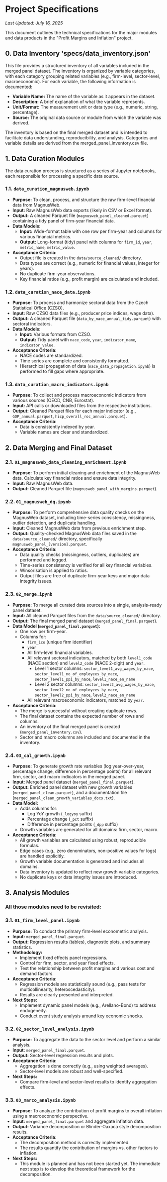 # Project Specifications

*Last Updated: July 16, 2025*

This document outlines the technical specifications for the major modules and data products in the "Profit Margins and Inflation" project.

## 0. Data Inventory 'specs/data_inventory.json'

This file provides a structured inventory of all variables included in the merged panel dataset. The inventory is organized by variable categories, with each category grouping related variables (e.g., firm-level, sector-level, macroeconomic). For each variable, the following information is documented:

- **Variable Name:** The name of the variable as it appears in the dataset.
- **Description:** A brief explanation of what the variable represents.
- **Unit/Format:** The measurement unit or data type (e.g., numeric, string, percentage).
- **Source:** The original data source or module from which the variable was derived.

The inventory is based on the final merged dataset and is intended to facilitate data understanding, reproducibility, and analysis. Categories and variable details are derived from the merged_panel_inventory.csv file.

## 1. Data Curation Modules

The data curation process is structured as a series of Jupyter notebooks, each responsible for processing a specific data source.

### 1.1. `data_curation_magnusweb.ipynb`

- **Purpose:** To clean, process, and structure the raw firm-level financial data from MagnusWeb.
- **Input:** Raw MagnusWeb data exports (likely in CSV or Excel format).
- **Output:** A cleaned Parquet file (`magnusweb_panel_cleaned.parquet`) containing a tidy panel of firm-year financial data.
- **Data Models:**
    - **Input:** Wide-format table with one row per firm-year and columns for various financial metrics.
    - **Output:** Long-format (tidy) panel with columns for `firm_id`, `year`, `metric_name`, `metric_value`.
- **Acceptance Criteria:**
    - Output file is created in the `data/source_cleaned/` directory.
    - Data types are correct (e.g., numeric for financial values, integer for years).
    - No duplicate firm-year observations.
    - Key financial ratios (e.g., profit margin) are calculated and included.

### 1.2. `data_curation_nace_data.ipynb`

- **Purpose:** To process and harmonize sectoral data from the Czech Statistical Office (CZSO).
- **Input:** Raw CZSO data files (e.g., producer price indices, wage data).
- **Output:** A cleaned Parquet file (`data_by_nace_annual_tidy.parquet`) with sectoral indicators.
- **Data Models:**
    - **Input:** Various formats from CZSO.
    - **Output:** Tidy panel with `nace_code`, `year`, `indicator_name`, `indicator_value`.
- **Acceptance Criteria:**
    - NACE codes are standardized.
    - Time series are complete and consistently formatted.
    - Hierarchical propagation of data (`nace_data_propagation.ipynb`) is performed to fill gaps where appropriate.

### 1.3. `data_curation_macro_indicators.ipynb`

- **Purpose:** To collect and process macroeconomic indicators from various sources (OECD, CNB, Eurostat).
- **Input:** API calls or downloaded files from the respective institutions.
- **Output:** Cleaned Parquet files for each major indicator (e.g., `GDP_annual.parquet`, `hicp_overall_roc_annual.parquet`).
- **Acceptance Criteria:**
    - Data is consistently indexed by year.
    - Variable names are clear and standardized.

## 2. Data Merging and Final Dataset

### 2.1. `01_magnusweb_data_cleaning_enrichment.ipynb`
- **Purpose:** To perform initial cleaning and enrichment of the MagnusWeb data. Calculate key financial ratios and ensure data integrity.
- **Input:** Raw MagnusWeb data.
- **Output:** Cleaned Parquet file (`magnusweb_panel_with_margins.parquet`).

### 2.2. `01_magnusweb_dq.ipynb`
- **Purpose:** To perform comprehensive data quality checks on the MagnusWeb dataset, including time-series consistency, missingness, outlier detection, and duplicate handling.
- **Input:** Cleaned MagnusWeb data from previous enrichment step.
- **Output:** Quality-checked MagnusWeb data files saved in the `data/source_cleaned/` directory, specifically `magnusweb_panel_[version].parquet`.
- **Acceptance Criteria:**
    - Data quality checks (missingness, outliers, duplicates) are performed and logged.
    - Time-series consistency is verified for all key financial variables.
    - Winsorisation is applied to ratios.
    - Output files are free of duplicate firm-year keys and major data integrity issues.

### 2.3. `02_merge.ipynb`
- **Purpose:** To merge all curated data sources into a single, analysis-ready panel dataset.
- **Input:** All cleaned Parquet files from the `data/source_cleaned/` directory.
- **Output:** The final merged panel dataset (`merged_panel_final.parquet`).
- **Data Model (`merged_panel_final.parquet`):**
    - One row per firm-year.
    - Columns for:
        - `firm_ico` (unique firm identifier)
        - `year`
        - All firm-level financial variables.
        - All relevant sectoral indicators, matched by both `level1_code` (NACE section) and `level2_code` (NACE 2-digit) and `year`.
            - Level 1 sector columns: `sector_level1_avg_wages_by_nace`, `sector_level1_no_of_employees_by_nace`, `sector_level1_ppi_by_nace`, `level1_nace_en_name`
            - Level 2 sector columns: `sector_level2_avg_wages_by_nace`, `sector_level2_no_of_employees_by_nace`, `sector_level2_ppi_by_nace`, `level2_nace_en_name`
        - All relevant macroeconomic indicators, matched by `year`.
- **Acceptance Criteria:**
    - The merge is successful without creating duplicate rows.
    - The final dataset contains the expected number of rows and columns.
    - An inventory of the final merged panel is created (`merged_panel_inventory.csv`).
    - Sector and macro columns are included and documented in the inventory.

### 2.4. `03_cal_growth.ipynb`
- **Purpose:** To generate growth rate variables (log year-over-year, percentage change, difference in percentage points) for all relevant firm, sector, and macro indicators in the merged panel.
- **Input:** Merged panel dataset (`merged_panel_final.parquet`).
- **Output:** Enriched panel dataset with new growth variables (`merged_panel_clean.parquet`), and a documentation file (`merged_panel_clean_growth_variables_docs.txt`).
- **Data Model:**
    - Adds columns for:
        - Log YoY growth (`_logyoy` suffix)
        - Percentage change (`_pct` suffix)
        - Difference in percentage points (`_dpp` suffix)
    - Growth variables are generated for all domains: firm, sector, macro.
- **Acceptance Criteria:**
    - All growth variables are calculated using robust, reproducible formulas.
    - Edge cases (e.g., zero denominators, non-positive values for logs) are handled explicitly.
    - Growth variable documentation is generated and includes all domains.
    - Data inventory is updated to reflect new growth variable categories.
    - No duplicate keys or data integrity issues are introduced.

## 3. Analysis Modules

### All those modules need to be revisited: 

### 3.1. `01_firm_level_panel.ipynb`

- **Purpose:** To conduct the primary firm-level econometric analysis.
- **Input:** `merged_panel_final.parquet`.
- **Output:** Regression results (tables), diagnostic plots, and summary statistics.
- **Methodology:**
    - Implement fixed effects panel regressions.
    - Control for firm, sector, and year fixed effects.
    - Test the relationship between profit margins and various cost and demand factors.
- **Acceptance Criteria:**
    - Regression models are statistically sound (e.g., pass tests for multicollinearity, heteroscedasticity).
    - Results are clearly presented and interpreted.
- **Next Steps:**
    - Implement dynamic panel models (e.g., Arellano-Bond) to address endogeneity.
    - Conduct event study analysis around key economic shocks.

### 3.2. `02_sector_level_analysis.ipynb`

- **Purpose:** To aggregate the data to the sector level and perform a similar analysis.
- **Input:** `merged_panel_final.parquet`.
- **Output:** Sector-level regression results and plots.
- **Acceptance Criteria:**
    - Aggregation is done correctly (e.g., using weighted averages).
    - Sector-level models are robust and well-specified.
- **Next Steps:**
    - Compare firm-level and sector-level results to identify aggregation effects.

### 3.3. `03_marco_analysis.ipynb`

- **Purpose:** To analyze the contribution of profit margins to overall inflation using a macroeconomic perspective.
- **Input:** `merged_panel_final.parquet` and aggregate inflation data.
- **Output:** Variance decomposition or Blinder-Oaxaca style decomposition results.
- **Acceptance Criteria:**
    - The decomposition method is correctly implemented.
    - The results quantify the contribution of margins vs. other factors to inflation.
- **Next Steps:**
    - This module is planned and has not been started yet. The immediate next step is to develop the theoretical framework for the decomposition.

